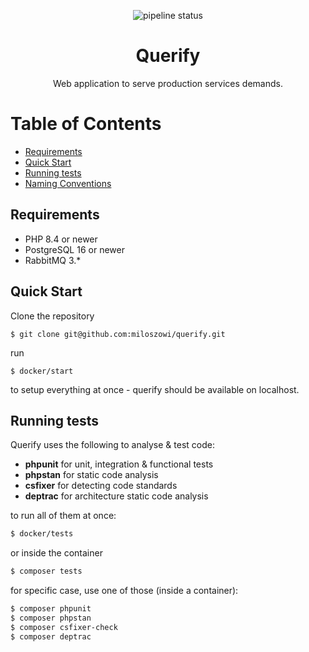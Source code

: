 <p align="center"> 
<img src="https://github.com/miloszowi/querify/actions/workflows/app.yml/badge.svg" alt="pipeline status" />
</p>
<h1 align="center">Querify </h1>
<p align="center">Web application to serve production services demands.</p>


# Table of Contents
- [Requirements](#requirements)
- [Quick Start](#quick-start)
- [Running tests](#running-tests)
- [Naming Conventions](docs/naming-conventions.md)

## Requirements
* PHP 8.4 or newer
* PostgreSQL 16 or newer
* RabbitMQ 3.*

## Quick Start
Clone the repository
```
$ git clone git@github.com:miloszowi/querify.git
```
run
```
$ docker/start
```
to setup everything at once - querify should be available on localhost.


## Running tests
Querify uses the following to analyse & test code:
- **phpunit** for unit, integration & functional tests
- **phpstan** for static code analysis
- **csfixer** for detecting code standards
- **deptrac** for architecture static code analysis

to run all of them at once:
```bash
$ docker/tests
```
or inside the container 
```bash
$ composer tests
```

for specific case, use one of those (inside a container):
```bash
$ composer phpunit
$ composer phpstan
$ composer csfixer-check
$ composer deptrac
```
